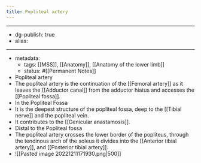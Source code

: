```yaml
---
title: Popliteal artery
---
```


- --
- dg-publish: true
- alias:
- --
- metadata:
	- tags: [[MSS]], [[Anatomy]], [[Anatomy of the lower limb]]
	- status: #[[Permanent Notes]]
- Popliteal artery
- The popliteal artery is the continuation of the [[Femoral artery]] as it leaves the [[Adductor canal]] from the adductor hiatus and accesses the [[Popliteal fossa]].
- In the Popliteal Fossa
- It is the deepest structure of the popliteal fossa, deep to the [[Tibial nerve]] and the popliteal vein.
- It contributes to the [[Genicular anastamosis]].
- Distal to the Popliteal fossa
- The popliteal artery crosses the lower border of the popliteus, through the tendinous arch of the soleus it divides into the [[Anterior tibial artery]], and [[Posterior tibial artery]].
- ![[Pasted image 20221211171930.png|500]]